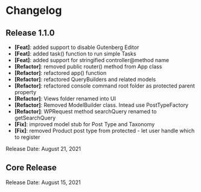 # Changelog

## Release 1.1.0

* **[Feat]**: added support to disable Gutenberg Editor
* **[Feat]**: added task() function to run simple Tasks
* **[Feat]**: added support for stringified controller@method name 
* **[Refactor]**: removed public router() method from App class
* **[Refactor]**: refactored app() function
* **[Refactor]**: refactored QueryBuilders and related models
* **[Refactor]**: refactored console command root folder as protected parent property
* **[Refactor]**: Views folder renamed into UI
* **[Refactor]**: Removed ModelBuilder class. Intead use PostTypeFactory
* **[Refactor]**: WPRequest method searchQuery renamed to getSearchQuery
* **[Fix]**: improved model stub for Post Type and Taxonomy
* **[Fix]**: removed Product post type from protected - let user handle which to register

Release Date: August 21, 2021

## Core Release

Release Date: August 15, 2021
